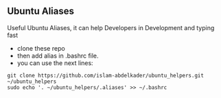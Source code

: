 
Ubuntu Aliases
-----------------------------
Useful Ubuntu Aliases, it can help Developers in Development and typing fast
* clone these repo
* then add alias in .bashrc file.
* you can use the next lines:
```
git clone https://github.com/islam-abdelkader/ubuntu_helpers.git ~/ubuntu_helpers
sudo echo '. ~/ubuntu_helpers/.aliases' >> ~/.bashrc
```
